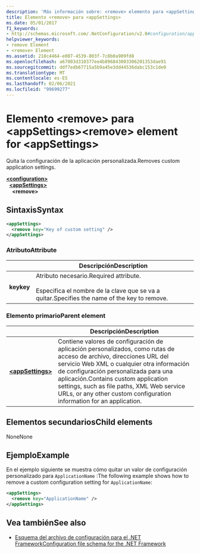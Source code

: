 ```yaml
---
description: 'Más información sobre: <remove> elemento para <appSettings>'
title: Elemento <remove> para <appSettings>
ms.date: 05/01/2017
f1_keywords:
- http://schemas.microsoft.com/.NetConfiguration/v2.0#configuration/appSettings/remove
helpviewer_keywords:
- remove Element
- <remove> Element
ms.assetid: 218c4464-e007-4539-803f-7c8b0a909fd8
ms.openlocfilehash: a67003d310377ee4b896843003306201353dae91
ms.sourcegitcommit: ddf7edb67715a5b9a45e3dd44536dabc153c1de0
ms.translationtype: MT
ms.contentlocale: es-ES
ms.lasthandoff: 02/06/2021
ms.locfileid: "99699277"
---
```

# <a name="remove-element-for-appsettings"></a><span data-ttu-id="5520b-103">Elemento \<remove> para \<appSettings></span><span class="sxs-lookup"><span data-stu-id="5520b-103">\<remove> element for \<appSettings></span></span>

<span data-ttu-id="5520b-104">Quita la configuración de la aplicación personalizada.</span><span class="sxs-lookup"><span data-stu-id="5520b-104">Removes custom application settings.</span></span>

[**\<configuration>**](../configuration-element.md)\
&nbsp;&nbsp;[**\<appSettings>**](appsettings-element-for-configuration.md)\
&nbsp;&nbsp;&nbsp;&nbsp;**\<remove>**

## <a name="syntax"></a><span data-ttu-id="5520b-105">Sintaxis</span><span class="sxs-lookup"><span data-stu-id="5520b-105">Syntax</span></span>

```xml
<appSettings>
  <remove key="Key of custom setting" />
</appSettings>
```

### <a name="attribute"></a><span data-ttu-id="5520b-106">Atributo</span><span class="sxs-lookup"><span data-stu-id="5520b-106">Attribute</span></span>

|         | <span data-ttu-id="5520b-107">Descripción</span><span class="sxs-lookup"><span data-stu-id="5520b-107">Description</span></span> |
| ------- | ----------- |
| <span data-ttu-id="5520b-108">**key**</span><span class="sxs-lookup"><span data-stu-id="5520b-108">**key**</span></span> | <span data-ttu-id="5520b-109">Atributo necesario.</span><span class="sxs-lookup"><span data-stu-id="5520b-109">Required attribute.</span></span><br><br><span data-ttu-id="5520b-110">Especifica el nombre de la clave que se va a quitar.</span><span class="sxs-lookup"><span data-stu-id="5520b-110">Specifies the name of the key to remove.</span></span> |

### <a name="parent-element"></a><span data-ttu-id="5520b-111">Elemento primario</span><span class="sxs-lookup"><span data-stu-id="5520b-111">Parent element</span></span>

|     | <span data-ttu-id="5520b-112">Descripción</span><span class="sxs-lookup"><span data-stu-id="5520b-112">Description</span></span> |
| --- | ----------- |
| [**\<appSettings>**](appsettings-element-for-configuration.md) | <span data-ttu-id="5520b-113">Contiene valores de configuración de aplicación personalizados, como rutas de acceso de archivo, direcciones URL del servicio Web XML o cualquier otra información de configuración personalizada para una aplicación.</span><span class="sxs-lookup"><span data-stu-id="5520b-113">Contains custom application settings, such as file paths, XML Web service URLs, or any other custom configuration information for an application.</span></span> |

## <a name="child-elements"></a><span data-ttu-id="5520b-114">Elementos secundarios</span><span class="sxs-lookup"><span data-stu-id="5520b-114">Child elements</span></span>

<span data-ttu-id="5520b-115">None</span><span class="sxs-lookup"><span data-stu-id="5520b-115">None</span></span>

## <a name="example"></a><span data-ttu-id="5520b-116">Ejemplo</span><span class="sxs-lookup"><span data-stu-id="5520b-116">Example</span></span>

<span data-ttu-id="5520b-117">En el ejemplo siguiente se muestra cómo quitar un valor de configuración personalizado para `ApplicationName` :</span><span class="sxs-lookup"><span data-stu-id="5520b-117">The following example shows how to remove a custom configuration setting for `ApplicationName`:</span></span>

```xml
<appSettings>
  <remove key="ApplicationName" />
</appSettings>
```

## <a name="see-also"></a><span data-ttu-id="5520b-118">Vea también</span><span class="sxs-lookup"><span data-stu-id="5520b-118">See also</span></span>

- [<span data-ttu-id="5520b-119">Esquema del archivo de configuración para el .NET Framework</span><span class="sxs-lookup"><span data-stu-id="5520b-119">Configuration file schema for the .NET Framework</span></span>](../index.md)
